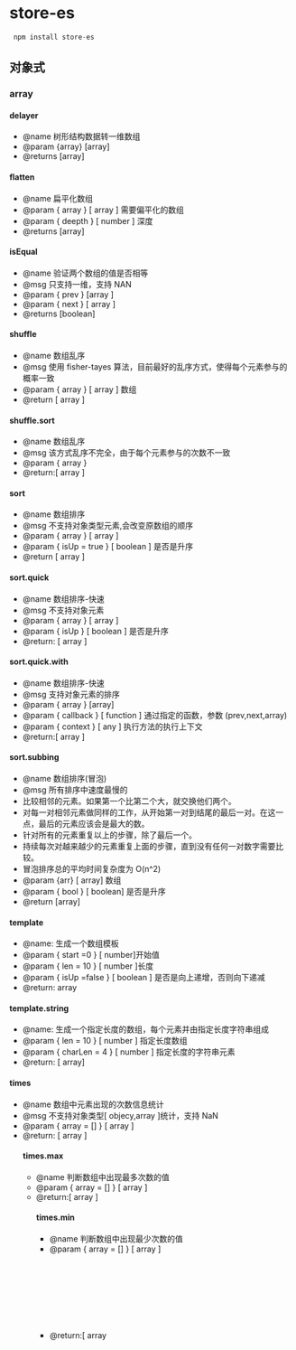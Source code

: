 # store-es

```js
 npm install store-es
```

## 对象式

### array

#### delayer

- @name 树形结构数据转一维数组
- @param {array} [array]
- @returns [array]

#### flatten

- @name 扁平化数组
- @param { array } [ array ] 需要偏平化的数组
- @param { deepth } [ number ] 深度
- @returns [array]

#### isEqual

- @name 验证两个数组的值是否相等
- @msg 只支持一维，支持 NAN
- @param { prev } [array ]
- @param { next } [ array ]
- @returns [boolean]

#### shuffle

- @name 数组乱序
- @msg 使用 fisher-tayes 算法，目前最好的乱序方式，使得每个元素参与的概率一致
- @param { array } [ array ] 数组
- @return [ array ]

#### shuffle.sort

- @name 数组乱序
- @msg 该方式乱序不完全，由于每个元素参与的次数不一致
- @param { array }
- @return:[ array ]

#### sort

- @name 数组排序
- @msg 不支持对象类型元素,会改变原数组的顺序
- @param { array } [ array ]
- @param { isUp = true } [ boolean ] 是否是升序
- @return [ array ]

#### sort.quick

- @name 数组排序-快速
- @msg 不支持对象元素
- @param { array } [ array ]
- @param { isUp } [ boolean ] 是否是升序
- @return: [ array ]

#### sort.quick.with

- @name 数组排序-快速
- @msg 支持对象元素的排序
- @param { array } [array]
- @param { callback } [ function ] 通过指定的函数，参数 (prev,next,array)
- @param { context } [ any ] 执行方法的执行上下文
- @return:[ array ]

#### sort.subbing

- @name 数组排序(冒泡)
- @msg 所有排序中速度最慢的
- 比较相邻的元素。如果第一个比第二个大，就交换他们两个。
- 对每一对相邻元素做同样的工作，从开始第一对到结尾的最后一对。在这一点，最后的元素应该会是最大的数。
- 针对所有的元素重复以上的步骤，除了最后一个。
- 持续每次对越来越少的元素重复上面的步骤，直到没有任何一对数字需要比较。
- 冒泡排序总的平均时间复杂度为 O(n^2)
- @param {arr} [ array] 数组
- @param { bool } [ boolean] 是否是升序
- @return [array]

#### template

- @name: 生成一个数组模板
- @param { start =0 } [ number<int>]开始值
- @param { len = 10 } [ number<int> ]长度
- @param { isUp =false } [ boolean ] 是否是向上递增，否则向下递减
- @return: array<number>

#### template.string

- @name: 生成一个指定长度的数组，每个元素并由指定长度字符串组成
- @param { len = 10 } [ number<int> ] 指定长度数组
- @param { charLen = 4 } [ number<int> ] 指定长度的字符串元素
- @return: [ array<number>]

#### times

- @name 数组中元素出现的次数信息统计
- @msg 不支持对象类型[ objecy,array ]统计，支持 NaN
- @param { array = [] } [ array ]
- @return: [ array<object> ]

#### times.max

- @name 判断数组中出现最多次数的值
- @param { array = [] } [ array ]
- @return:[ array<object> ]

#### times.min

- @name 判断数组中出现最少次数的值
- @param { array = [] } [ array ]
- @return:[ array<object> ]

#### transpose

- @name 数组置换
- @param {array} [array] 需要置换的数组
- @msg 目标数组必须是二维数组，并且每一个元素的长度一致
- @return [array]

#### transpose.isDimen

- @name 判断数组是二维数组
- @msg 子元素全部是数组组成的数组
- @param { array } [ array ]
- @return [boolean]

#### tree

- @name 一维数组转树形结构数据
- @msg 利用 js 的引用对象实现，会修改原本的数组
- @param { array } [array]
- @param { pid } [ string ] 根的 pid 值
- @return [ array ]

#### unique

- @name 数组去重
- @msg 只支持 object 类型
- @param {array} [array]
- @return [array]

### type

#### browserType

- @name 获取浏览器的类型
- @return [ string ]

#### ios

- @name 判断客户端是否是 ios
- @return [boolean]

#### is

- @name 获取数据类型
- @param { ...args } [ array<string> ]
- @return [ function ]
- @param { value } [ any ]
- @return [ boolean ]

#### orientation

- @name 判断手机的方向
- @return [ string ] 'horizontal' => 横屏 'vertical' => 竖屏 '' => 未知

#### type

- @name 获取数据类型
- @param { value } [ any ]
- @return [ string ]
- @example type('null') => string type(0) => number

### string

#### connect

- @name 每隔几位添加指定的连接符
- @param { string } [ string ]
- @param { connect } [ string ] 连接符
- @param { len } [ number ] 每隔多少位
- @return [ string ]
- @example connect("13980464237"," ",4) => 139 8046 4237

#### contains

- @name 获取一个字符串包含指定的字符串的所有角标
- @param { string } [ string ]
- @param { target } [ string ] 指定的字符串
- @return [ array ] 角标位置数组

#### containsWith

- @name 返字符串中匹配正则表达式的值
- @msg replace 的 callback 函数的参数的个数由正则表达式决定的 1.第一个 ： 正则表达式结果;2.倒数第二个：角标;3.倒数第一个：字符串本身;4.剩余的：正则表达式匹配的结果
- @param { string } [ string ]
- @param { regexp } [ regexp ]
- @return [ array<'object'> ]

#### convert

- @name 字符串的转换
- @param {string} [ string ]
- @param { type } [ number<1,2,3,4,5> ]
- { type: 1, lebal: "首字母大写，剩余的小写" },
- { type: 2, lebal: "首字母小写，剩余的大写" },
- { type: 3, lebal: "大写转小写，小写转大写" },
- { type: 4, lebal: "全部大写" },
- { type: 5, lebal: "全部小写" }
- @return [ string ]

#### hump

- @name 驼峰字符串转链接字符串
- @msg 每个链接的单词必须是由[ a-z ] 组成的字符串；链接符号必须是"-"
- @param { string } [ string ]
- @return [ string ]

#### isCenter

- @name 验证一个字符串是否存在某字符串的中部
- @param { string } [ string ]
- @param { target } [ string ]
- @return [ boolean]

#### isContain

- @name 验证一个字符串包含指定的字符串
- @param { string } [ string ]
- @param { target } [ string ]
- @return [ boolean ]

#### isContinue

- @name 验证字符串是否是连续的
- @param { string } [ string ]
- @return [ boolean ]
- @example isContinue("12") => true isContinue('abcdef') => true

#### isEnd

- @name 验证一个字符串是否是以指定的值结尾
- @param { string } [ string ]
- @param { target } [ string ]
- @return [ boolean ]
- @exampale isEnd("huang", "ang")=> true

#### plalinroom

- @name 判断一个字符串是否是回文字符串
- @param { string } [ string ]
- @return [ boolean ]
- @example plalinroom("aha")=> true

#### isRepeat

- @name 验证是否是重复的字组成的字符串，即由一个字符串组成的字符串
- @param { string } [ string ] 字符串，长度应不少于 2 位
- @return [ boolean ]
- @exampale isRepeat('aa') => true

#### isRequire

- @name 验证字符串是否是有值
- @param { string } [ string ]
- @return [ boolean ]
- @example isRequire("s") => true
- @example isRequire("") => false
- @example isRequire(0) => false
- @example isRequire(" ") => true

#### isSpace

- @name 判断一个字符串中是否存在空白
- @param {string} [ string ]
- @return [ boolean ]
- @msg String.prototype.trim 只能删除字符串开头的空白
- @example isSpace("fff fff") => true
- @example isSpace("") => false

#### isStart

- @name 验证一个字符串是否是以指定的值开头
- @param { string } [ string ]
- @param { prex} [ string ]
- @return [ boolean ]
- @example isStart("huang", "hu") => true

#### link

- @name 驼峰字符串转链接字符串
- @param {string} [string]
- @msg 只能是[ a-zA-Z ] 组成的字符串
- @return [string]
- @example link("asashAHjjasHsa") => asash-a-hjjas-hsa

#### match

- @name: 按指定的正则表达式提取字符串中满足条件的值
- @param: { string } [ string ]
- @param: { regexp } [ regexp ]
- @return: [ array ]
- @example match('1123sss222ssss222',/[a-z]{3,}/g) => ["sss", "ssss"]

#### path

- @name 将字符串转成合法的对象的键
- @msg
- a.b.c 形式，获取对象属性的时候用'.'，获取数组的时候可以使用'.0'，也可以使用 a[0],
- []只能是数组的角标 0-9 组成的字符串，并且 [] 中不能再存在 []
- 不能以'.'开头，且不能有连续的'.'
- 对象的属性名需要满足 js 变量命名规则
- JS 标识符的命名规则，即变量的命名规则：
- 标识符只能由字母、数字、下划线和‘\$’组成
- 数字不可以作为标识符的首字符
- 对象属性的命名规则
- 通过[]操作符为对象添加属性时，属性名称可以是任何字符串（包括只包含空格的字符串和空字符串）；
- 通过.操作符为对象添加属性时，属性名称必须是合法的标识符名称；
- 如果属性名包含非法的标识符字符，则只能采用 obj[“propertyName”]的形式；
- 如果属性名是合法的标识符，读取时即可以采用 obj.propertyName,也可以采用 obj[“propertyName”]的形式；
- @param { string } [ string ]
- @return [ array ]
- @example path(".a[a].b[0.s..s].c[c].....") => ['a','0','b','0','c','c']

#### random

- @name 生成随机字符串
- @param { n } [ number ] 指定长度 ， 默认长度为 16
- @return [ string ]
- @example random(16) => n568c2cjdbdi3oop

#### randomColor

- @name 随机生成颜色字符串
- @param { isOpacity } [ boolean ] 是否需要透明度
- @return [string]
- @example randomColor(true) => rgba(226,180,173,0.3421123393946621)
- @example randomColor() => rgba(226,180,173)

#### shousand

- @name 字符串转千分位
- @msg 判断字符串是否存在'.'，存在则使用 Number(value).toLocaleString()，否则正则替换
- @param { string } [ string,number ]
- @return [ string ]
- @example shousand(123456788) => 123,456,788
- @example shousand(123456788.11) => 123,456,788.11

#### space

- @name 验证一个字符串是否是空白字符串
- @param { string } string
- @return [ boolean ]
- @example space(" ") => true

#### transfer

- @name 字符串的转义
- @param {string} [ string ]
- @return [ string ]
- @example transfer("< >") => "&lt &nbsp &gt "

#### trim

- @name 字符串的空格去除
- @msg String.prototype.trim 只能删除字符串开头的空白
- @param {string} [ string ] 字符串
- @param {type} [ 1,2,3,4] 类型
- { type: 1, lebal: "所有空格" }
- { type: 2, lebal: "前后空格" }
- { type: 3, lebal: "前空格" }
- { type: 4, lebal: "后空格" }
- @return [ string ]

## 类式（需要实例化）

### Calc

- 描述

  - 解决 js 中 0.1 + 0.2 != 0.3
  - 解决大数相乘的问题，js 的数字存在安全数范围，
  - 超过安全数范围的计算会出现不正确的运算，判断安全数，是小数点移除之后判断，即 12.345 => 12345

- 方法

  - add( prev[number|string],next[number|string]) => ( string ) || 加法运算
  - minus( prev[number|string],next[number|string]) => ( string ) || 减法运算
  - mul( prev[number|string],next[number|string]) => ( string ) || 乘法运算
  - div( prev[number|string],next[number|string]) => ( string ) || 除法运算
  - bigIntAdd(prev[number|string],next[number|string]) => ( string ) || 大数的加法
  - bigIntMul(prev[number|string],next[number|string]) => ( string )|| 大数的乘法

### Image\$

- 方法

  - getFileMessage( file[file] ) => ( object ) || 获取本地文件资源的详细信息
  - getFileBlob(file[file]) => ( promise) => ( string ) || 获取本地资源文件的二进制流
  - getFileBase64(file[file]) => ( promise ) => ( string ) || 获取本地资源文件的 base64 格式文件
  - getBase64Type(base64[string]) => ( string ) || 获取 based64 文件的类型
  - getBase64Size(base64[string]) => ( number ) || 获取 based64 文件的体积 （字节大小）
  - getBlobSize(src[string],[type[string]='image/png']) => ( promise) => ( number ) || 获取图片资源的体积（该体积不是源文件的体积）
  - getType(src[string]) => ( promise ) => ( string ) || 获取资源（图片）的类型
  - getSize(src[string]) => ( promise ) => ( number ) || 获取资源（图片）的体积
  - transformSize(size[number]) => ( object ) || 文件尺寸的转化
  - getAspect(src[string]) => ( promise ) = ( object ) || 获取资源的高宽
  - transformBase64(src[string],[ type[string] = 'image/png'] ) => ( promise ) => ( string )
  - transformBlob( src[string] ,[ type[string] = "image/png"]) => ( promise ) => ( blob ) || 将图片的格式转换为 blob 格式
  - getCompressQuality( src[string] ,[ quality[number] = 0.7 ,type[string] = "image/png" ])=> ( promise ) => ( string[base64]) || 按指定质量压缩图片
  - getCompressWidth( src[string] ,width[number],[ type[string] = "image/png" ]) => ( promise ) => ( string[base64]) || 按指定宽度压缩图片
  - getCompressHeight( src[string] , height[number],[ type[string] = "image/png" ]) => ( promise ) => ( string[base64]) || 按指定高度压缩图片
  - getCompressAspect( src[string],width[number], height[number], [ type[string] = "image/png" ]) => ( promise ) => ( string[base64]) || 按指定高宽压缩图片
  - getCompressRatio( src[string],[ ratio[number] = 1 ,type [string]= "image/png"]) => ( promise ) => ( string[base64]) || 按指定体积压缩图片
  - getCompressSize(src[string], [size[number] = 200 \* 1024, range[number] = 100, type[string] = "image/png"]) => ( promise ) => ( string[base64]) || 按指定体积压缩图片

### Storage([local=true])

参数[ local ]是否是本地存储信息
只能存储 除 undefined function symbol 类型之外的数据

- 方法

  - setItem(key[string],value[any]) => ( promise ) => ( any ) || 存储信息
  - getItem(key[string]) => ( promise ) => ( any ) || 获取存储信息
  - removeItem(key[string]) => ( promise ) => ( null ) || 移除指定的信息
  - clear() => ( promise ) => ( null ) || 全部清除

### Query

- 缺点

  - 互转之后，数字和布尔均会变成字符串

- 方法

  - encode( string[string]) => ( string ) || 字符串编码
  - decode( string[string]) => ( string ) || 字符串解码
  - stringify(obj[object]) => ( string ) || 对象转字符串
  - parse(query[string]) => ( oject ) || 字符串转对象

### Check

- 优点

  - 链式调用，每个方法均返回当前实例
  - 一个数据验证失败则后续的数据不进行验证

- 方法

  - set(data[string]) => ( object ) || 绑定当前验证的数据
  - require(message[string]) || 当前验证的数据是必填项，(message)错误提示信息
  - len(message[string],len[number]) || 验证当前数据的长度是否是指定的长度
  - rangeLen(message[string],min[number],max[number]) || 验证当前数据的长度是否是指定的长度范围
  - minLen(message[string],min[number]) || 验证当前数据的长度是否是不少于指定长度
  - maxLen(message[string],max[number]) || 验证当前数据的长度是否是不超过指定长度
  - regex(message[string],type[string]) || 按指定的正则表达式验证数据
  - check(message[string],callback[function]) || 以自定义回调函数验证数据

- 使用

```js
let check = new Check()
  .set("12")
  .maxLen("10wei", 10)
  .set("黄军泉黄军泉")
  .require("dhsdsjdhjs")
  .regex("中文", "chinese")
  .rangeLen("2-3", 2, 6)
  .check("开头必须是黄", value => value.startsWith("黄"))
  .set("黄军泉黄军泉")
  .require("dhsdsjdhjs")
  .regex("中文", "chinese")
  .rangeLen("2-3", 2, 6)
  .check("开头必须是黄", value => value.startsWith("黄"));

console.log(check);
console.log(check.pass, check.message);
```

## 其他

### regex

```js
export default [
  {
    type: "special",
    rules: ["含特殊字符组成的非空字符串"],
    text: "是否含特殊字符",
    success: ["!@#$$%^&*())", "1!"],
    error: ["123456", "qazxsw"],
    value: /[`~!@#$%^&*()_\-+=<>?:"{}|,.\\/;'\\[\]·~！@#￥%……&*（）——\-+={}|《》？：“”【】、；‘’，。、]/im
  },
  {
    type: "chinese",
    rules: ["只能由中文汉字组成的非空字符串"],
    text: "是否是中文",
    success: ["一二三"],
    error: ["123456", "qazxsw"],
    value: /^[\u4E00-\u9FA5]+$/
  },
  {
    type: "english",
    rules: ["只能由'a-z'|'A-Z'组成的非空字符串"],
    text: "是否是英文",
    success: ["qazxsw", "QAZWSX", "qazWSX"],
    error: ["123456", "123qaz"],
    value: /^[a-zA-Z]+$/
  },
  {
    type: "english-upper",
    rules: ["只能由'A-Z'组成的非空字符串"],
    text: "是否是大写英文",
    success: ["QAZWSX"],
    error: ["qazwsx"],
    value: /^[A-Z]+$/
  },
  {
    type: "english-lower",
    rules: ["只能由'a-z'组成的非空字符串"],
    text: "是否是小写英文",
    success: ["qazxsw"],
    error: ["QAZWSX"],
    value: /^[a-z]+$/
  },

  {
    type: "number",
    rules: ["只能由0-9组成的非空字符串"],
    text: "是否是数字",
    success: ["13231", "093920"],
    error: ["dsdsdsdsds", "0.100102010201"],
    value: /^[0-9]+$/
  },
  {
    type: "number-free",
    rules: [
      "只能由'0-9'|'.'|'-'组成的非空字符串",
      "小数点至多有一个，并且第一位不能是小数点",
      "以0打头，后面没有小数点，则0本身，且前面不能带'-'，否则，后面跟任意位的非全0的数字",
      "非0打头，后面没有小数点，则数值本身，否则后面跟任意位的任意数字"
    ],
    text: "是否是合法的数字",
    success: ["1", "0", "10", "-1", "0.1", "0.01"],
    error: ["-0", "0.", "0.00", ".0", "01"],
    value: /(^(-)?0\.([0-9]*)?[1-9]+([0-9]*)?$)|(^[0]{1}$)|(^(-)?[1-9]([0-9]+)?(\.[0-9]+)?$)/
  },
  {
    type: "number-integer",
    rules: ["只能由'0-9'|'-'组成的非空字符串", "以0打头，则0本身"],
    text: "是否是整数",
    success: ["1", "0", "10", "-1"],
    error: ["-0", "0.1", "0.00", ".0", "0.001", "01"],
    value: /(^(-)?([1-9][0-9]*)$)|(^[0]{1}$)/
  },
  {
    type: "number-money",
    rules: [
      "只能由'0-9'|'.'组成的非空字符串",
      "小数点至多有一个，并且第一位不能是小数点",
      "以0打头，后面没有小数点，则0本身，否则后面跟不能全为0的至少一位数字",
      "非0打头，后面没有小数点，则数值本身，否则后面跟1-2位的任意数字"
    ],
    success: ["0.01", "0.10", "0.1", "0", "1"],
    error: ["-0", "0.0", "0.00", ".0", "0.001", "-1", "01"],
    text: "是否是金钱格式",
    value: /(^[0]{1}$)|(^0\.[1-9]([0-9])?$)|(^0\.([0-9])?[1-9]$)|(^[1-9]([0-9]*)?(\.[0-9]{1,2})?$)/
  },
  {
    type: "mobile",
    rules: ["只能由0-9组成的11位非空字符串", "首位一定是1"],
    text: "是否是手机号码",
    success: ["13980464237"],
    error: ["02334455555"],
    value: /^1[0-9]{10}$/
  },
  {
    type: "tel",
    rules: ["只能由'0-9'|'-'组成的[7,8,11]位非空字符串"],
    text: "是否是座机号码",
    success: ["028-12345678", "0832-5231402", "12345678", "5231402"],
    error: ["02812345678"],
    value: /(^[0-9]{3}\-[0-9]{8}$)|(^[0-9]{4}\-[0-9]{7}$)|(^[0-9]{7,8}$)/
  },
  {
    type: "id-card",
    memo: "该方法只是简单的验证，更复杂的需要判断生日，地区，校验等",
    rules: [
      "长度只能是15位或18位",
      "若15位，则全部是数字",
      "若18位，则前17位全部是数字，最后一位可能是数字或字符x"
    ],
    text: "验证身份证号码",
    success: ["5110251992071806019", "511025199207180601x", "51102519920718"],
    error: ["511025199207180601o", "511025199"],
    value: /(^\d{15}$)|(^\d{17}(\d|X|x)$)/
  }
];
```
